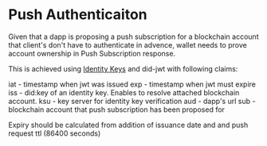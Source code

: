 # Push Authenticaiton

Given that a dapp is proposing a push subscription for a blockchain account that client's don't have to authenticate in advence, wallet needs to prove account ownership in Push Subscription response.

This is achieved using [Identity Keys](././servers/keys/identity-keys) and did-jwt with following claims:

iat - timestamp when jwt was issued
exp - timestamp when jwt must expire
iss - did:key of an identity key. Enables to resolve attached blockchain account.
ksu - key server for identity key verification
aud - dapp's url
sub - blockchain account that push subscription has been proposed for

Expiry should be calculated from addition of issuance date and and push request ttl (86400 seconds)
 
